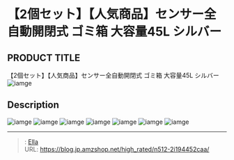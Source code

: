 # 【2個セット】【人気商品】センサー全自動開閉式 ゴミ箱 大容量45L シルバー


## PRODUCT TITLE 

【2個セット】【人気商品】センサー全自動開閉式 ゴミ箱 大容量45L シルバー![iamge](https://b2bfiles1.gigab2b.cn/image/wkseller/301/20211130_0c5c557877a6e8d6b55610980ef1a250.jpg)

## Description











![iamge](https://b2bfiles1.gigab2b.cn/image/wkseller/301/es194452/20200605_6b79af06ad989d5de4bd25d93c252dd3.jpg)
![iamge](https://b2bfiles1.gigab2b.cn/image/wkseller/301/es194452/20200605_9dd21d1fe9738a16252163ececb657fb.jpg)
![iamge](https://b2bfiles1.gigab2b.cn/image/wkseller/301/es194452/20200605_a6d8310fc477ca2ae108c5eae925b216.jpg)
![iamge](https://b2bfiles1.gigab2b.cn/image/wkseller/301/es194452/20200605_186803d42135aaf645a2d0c92f177c75.jpg)
![iamge](https://b2bfiles1.gigab2b.cn/image/wkseller/301/es194452/20200827_413c62c44b0c8c99e8e9cf4e94afe3b0.jpg)
![iamge](https://b2bfiles1.gigab2b.cn/image/wkseller/301/20211130_12b217e68cee99d479158aa1a7a144eb.jpg)
![iamge](https://b2bfiles1.gigab2b.cn/image/wkseller/301/20211130_d263674c1b9d4ab2308b84856d9bd5f8.jpg)


---

> : [Ella](https://blog.jp.amzshop.net/)  
> URL: https://blog.jp.amzshop.net/high_rated/n512-2i194452caa/  

